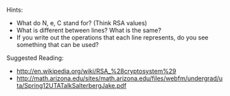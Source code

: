 Hints:

* What do N, e, C stand for? (Think RSA values)
* What is different between lines? What is the same?
* If you write out the operations that each line represents, do you see something that can be used?

Suggested Reading:

* http://en.wikipedia.org/wiki/RSA_%28cryptosystem%29
* http://math.arizona.edu/sites/math.arizona.edu/files/webfm/undergrad/uta/Spring12UTATalkSalterbergJake.pdf
